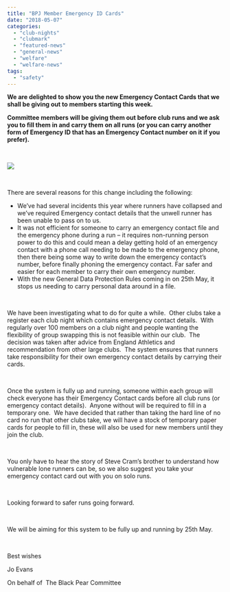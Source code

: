 ```yaml
---
title: "BPJ Member Emergency ID Cards"
date: "2018-05-07"
categories: 
  - "club-nights"
  - "clubmark"
  - "featured-news"
  - "general-news"
  - "welfare"
  - "welfare-news"
tags: 
  - "safety"
---
```


**We are delighted to show you the new Emergency Contact Cards that we shall be giving out to members starting this week.**

**Committee members will be giving them out before club runs and we ask you to fill them in and carry them on all runs (or you can carry another form of Emergency ID that has an Emergency Contact number on it if you prefer).**

 

![](https://bpj.org.uk/wp-content/uploads/2018/05/Emergency-contact-2-795x593.jpg)

 

There are several reasons for this change including the following:

- We’ve had several incidents this year where runners have collapsed and we’ve required Emergency contact details that the unwell runner has been unable to pass on to us.
- It was not efficient for someone to carry an emergency contact file and the emergency phone during a run – it requires non-running person power to do this and could mean a delay getting hold of an emergency contact with a phone call needing to be made to the emergency phone, then there being some way to write down the emergency contact’s number, before finally phoning the emergency contact. Far safer and easier for each member to carry their own emergency number.
- With the new General Data Protection Rules coming in on 25th May, it stops us needing to carry personal data around in a file.

 

We have been investigating what to do for quite a while.  Other clubs take a register each club night which contains emergency contact details.  With regularly over 100 members on a club night and people wanting the flexibility of group swapping this is not feasible within our club.  The decision was taken after advice from England Athletics and recommendation from other large clubs.  The system ensures that runners take responsibility for their own emergency contact details by carrying their cards.

 

Once the system is fully up and running, someone within each group will check everyone has their Emergency Contact cards before all club runs (or emergency contact details).  Anyone without will be required to fill in a temporary one.  We have decided that rather than taking the hard line of no card no run that other clubs take, we will have a stock of temporary paper cards for people to fill in, these will also be used for new members until they join the club.

 

You only have to hear the story of Steve Cram’s brother to understand how vulnerable lone runners can be, so we also suggest you take your emergency contact card out with you on solo runs.

 

Looking forward to safer runs going forward.

 

We will be aiming for this system to be fully up and running by 25th May.

 

Best wishes

Jo Evans

On behalf of  The Black Pear Committee
